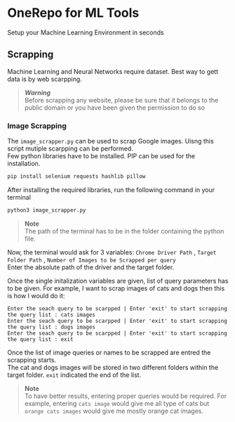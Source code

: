 # OneRepo for ML Tools
Setup your Machine Learning Environment in seconds

## Scrapping
Machine Learning and Neural Networks require dataset. Best way to gett data is by web scarpping.
> ***Warning***  
Before scrapping any website, please be sure that it belongs to the public domain or you have been given the permission to do so

### Image Scrapping
The `image_scrapper.py` can be used to scrap Google images. Uisng this script mutiple scarpping can be performed.  
Few python libraries have to be installed. PIP can be used for the installation.

```bash
pip install selenium requests hashlib pillow
```

After installing the required libraries, run the following command in your terminal 

```bash 
python3 image_scrapper.py
```   

> **Note**    
> The path of the terminal has to be in the folder containing the python file.

Now, the terminal would ask for 3 variables: `Chrome Driver Path` , `Target Folder Path` , `Number of Images to be Scrapped per query`  
Enter the absolute path of the driver and the target folder. 

Once the single initalization variables are given, list of query parameters has to be given.
For example, I want to scrap images of cats and dogs then this is how I would do it:

```
Enter the seach query to be scarpped | Enter 'exit' to start scrapping the query list : cats images
Enter the seach query to be scarpped | Enter 'exit' to start scrapping the query list : dogs images 
Enter the seach query to be scarpped | Enter 'exit' to start scrapping the query list : exit
```
Once the list of image queries or names to be scrapped are entred the scrapping starts.   
The cat and dogs images will be stored in two different folders within the target folder. `exit` indicated the end of the list.  

> **Note**  
> To have better results, entering proper queries would be required. For example, entering `cats image` would give me all type of cats but `orange cats images` would give me mostly orange cat images.
